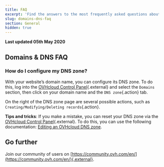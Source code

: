 ```yaml
---
title: FAQ
excerpt: 'Find the answers to the most frequently asked questions about domains and DNS'
slug: domains-dns-faq
section: General
hidden: true
---
```


**Last updated 05th May 2020**

## Domains & DNS FAQ

### How do I configure my DNS zone? 

With your website’s domain name, you can configure its DNS zone. To do this, log into the [OVHcloud Control Panel](https://www.ovh.com/auth/?action=gotomanager){.external} and select the `Domains` section, then click on your domain name and the `DNS zone`{.action} tab. 

On the right of the DNS zone page are several possible actions, such as `Creating/Modifying/Deleting records`{.action}. 

**Tips and tricks**: If you make a mistake, you can reset your DNS zone via the [OVHcloud Control Panel](https://www.ovh.com/auth/?action=gotomanager){.external}. To do this, you can use the following documentation: [Editing an OVHcloud DNS zone](../web_hosting_how_to_edit_my_dns_zone).

## Go further

Join our community of users on [https://community.ovh.com/en/](https://community.ovh.com/en/){.external}.